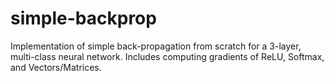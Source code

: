 # simple-backprop
Implementation of simple back-propagation from scratch for a 3-layer, multi-class neural network. Includes computing gradients of ReLU, Softmax, and Vectors/Matrices.
